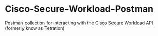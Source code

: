 # Cisco-Secure-Workload-Postman
Postman collection for interacting with the Cisco Secure Workload API (formerly know as Tetration)
